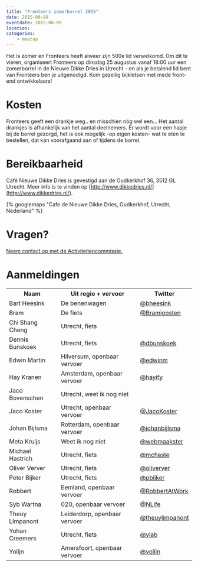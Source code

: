 ```yaml
---
title: "Fronteers zomerborrel 2015"
date: 2015-08-09
eventdate: 2015-08-09
location: 
categories: 
    - meetup
---
```

Het is zomer en Fronteers heeft alweer zijn 500e lid verwelkomd. Om dit te vieren, organiseert Fronteers op dinsdag 25 augustus vanaf 18:00 uur een zomerborrel in de Nieuwe Dikke Dries in Utrecht - en als je betalend lid bent van Fronteers ben je uitgenodigd. Kom gezellig bijkletsen met mede front-end ontwikkelaars!

# Kosten

Fronteers geeft een drankje weg.. en misschien nóg wel een... Het aantal drankjes is afhankelijk van het aantal deelnemers. Er wordt voor een hapje bij de borrel gezorgd, het is ook mogelijk -op eigen kosten- wat te eten te bestellen, dat kan voorafgaand aan of tijdens de borrel.

# Bereikbaarheid

Café Nieuwe Dikke Dries is gevestigd aan de Oudkerkhof 36, 3512 GL Utrecht. Meer info is te vinden op [http://www.dikkedries.nl/](http://www.dikkedries.nl/).

{% googlemaps "Cafe de Nieuwe Dikke Dries, Oudkerkhof, Utrecht, Nederland" %}

# Vragen?

[Neem contact op met de Activiteitencommissie.](/vereniging/commissies/activiteiten)







# Aanmeldingen

<table>
<tr>
<th>Naam</th>
<th>Uit regio + vervoer</th>
<th>Twitter</th>
</tr>
<tr>
<td>Bart Heesink</td>
<td>De benenwagen</td>
<td><a href="https://twitter.com/bheesink" rel="nofollow">@bheesink</a></td>
</tr>
<tr>
<td>Bram</td>
<td>De fiets</td>
<td><a href="https://twitter.com/Bramjoosten" rel="nofollow">@Bramjoosten</a></td>
</tr>
<tr>
<td>Chi Shang Cheng</td>
<td>Utrecht, fiets</td>
<td></td>
</tr>
<tr>
<td>Dennis Bunskoek</td>
<td>Utrecht, fiets</td>
<td><a href="https://twitter.com/dbunskoek" rel="nofollow">@dbunskoek</a></td>
</tr>
<tr>
<td>Edwin Martin</td>
<td>Hilversum, openbaar vervoer</td>
<td><a href="https://twitter.com/edwinm" rel="nofollow">@edwinm</a></td>
</tr>
<tr>
<td>Hay Kranen</td>
<td>Amsterdam, openbaar vervoer</td>
<td><a href="https://twitter.com/hayify" rel="nofollow">@hayify</a></td>
</tr>
<tr>
<td>Jaco Bovenschen</td>
<td>Utrecht, weet ik nog niet</td>
<td></td>
</tr>
<tr>
<td>Jaco Koster</td>
<td>Utrecht, openbaar vervoer</td>
<td><a href="https://twitter.com/JacoKoster" rel="nofollow">@JacoKoster</a></td>
</tr>
<tr>
<td>Johan Bijlsma</td>
<td>Rotterdam, openbaar vervoer</td>
<td><a href="https://twitter.com/johanbijlsma" rel="nofollow">@johanbijlsma</a></td>
</tr>
<tr>
<td>Meta Kruijs</td>
<td>Weet ik nog niet</td>
<td><a href="https://twitter.com/webmaakster" rel="nofollow">@webmaakster</a></td>
</tr>
<tr>
<td>Michael Hastrich</td>
<td>Utrecht, fiets</td>
<td><a href="https://twitter.com/mchaste" rel="nofollow">@mchaste</a></td>
</tr>
<tr>
<td>Oliver Verver</td>
<td>Utrecht, fiets</td>
<td><a href="https://twitter.com/oliverver" rel="nofollow">@oliverver</a></td>
</tr>
<tr>
<td>Peter Bijker </td>
<td>Utrecht, fiets</td>
<td><a href="https://twitter.com/pbijker" rel="nofollow">@pbijker</a></td>
</tr>
<tr>
<td>Robbert</td>
<td>Eemland, openbaar vervoer</td>
<td><a href="https://twitter.com/RobbertAtWork" rel="nofollow">@RobbertAtWork</a></td>
</tr>
<tr>
<td>Syb Wartna</td>
<td>020, openbaar vervoer</td>
<td><a href="https://twitter.com/NLife" rel="nofollow">@NLife</a></td>
</tr>
<tr>
<td>Theuy Limpanont</td>
<td>Leiderdorp, openbaar vervoer</td>
<td><a href="https://twitter.com/theuylimpanont" rel="nofollow">@theuylimpanont</a></td>
</tr>
<tr>
<td>Yohan Creemers</td>
<td>Utrecht, fiets</td>
<td><a href="https://twitter.com/ylab" rel="nofollow">@ylab</a></td>
</tr>
<tr>
<td>Yolijn</td>
<td>Amersfoort, openbaar vervoer</td>
<td><a href="https://twitter.com/yolijn" rel="nofollow">@yolijn</a></td>
</tr>
</table>

